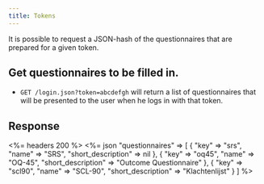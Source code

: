 ```yaml
---
title: Tokens
---
```


It is possible to request a JSON-hash of the questionnaires that are
prepared for a given token.

## Get questionnaires to be filled in.

* `GET /login.json?token=abcdefgh` will return a list of questionnaires that will
  be presented to the user when he logs in with that token.

## Response

<%= headers 200 %>
<%= json "questionnaires" => [
  {
    "key"               => "srs",
    "name"              => "SRS",
    "short_description" => nil
  },
  {
    "key"               => "oq45",
    "name"              => "OQ-45",
    "short_description" => "Outcome Questionnaire"
  },
  {
    "key"               => "scl90",
    "name"              => "SCL-90",
    "short_description" => "Klachtenlijst"
  }
]
%>